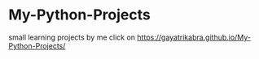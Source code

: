 # My-Python-Projects
small learning projects by me
click on
https://gayatrikabra.github.io/My-Python-Projects/
